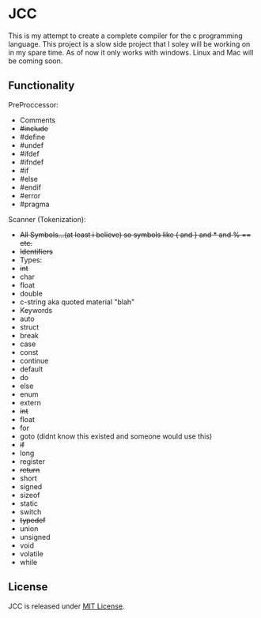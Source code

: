 # JCC
This is my attempt to create a complete compiler for the c programming language. This project is a slow side project that I soley will be working on in my spare time. As of now it only works with windows. Linux and Mac will be coming soon.

## Functionality
PreProccessor:
* Comments
* ~~#include~~ 
* #define
* #undef
* #ifdef
* #ifndef
* #if
* #else
* #endif
* #error
* #pragma

Scanner (Tokenization):
* ~~All Symbols...(at least i believe) so symbols like ( and } and * and % == etc.~~
* ~~Identifiers~~
* Types: 
 * ~~int~~ 
 * char
 * float
 * double
 * c-string aka quoted material "blah"
* Keywords
 * auto
 * struct
 * break
 * case
 * const
 * continue
 * default
 * do
 * else
 * enum
 * extern
 * ~~int~~
 * float
 * for
 * goto (didnt know this existed and someone would use this)
 * ~~if~~ 
 * long
 * register
 * ~~return~~
 * short
 * signed
 * sizeof
 * static
 * switch
 * ~~typedef~~
 * union
 * unsigned
 * void
 * volatile
 * while

## License
JCC is released under [MIT License](LICENSE).
